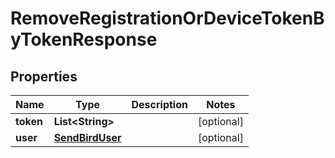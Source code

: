 

# RemoveRegistrationOrDeviceTokenByTokenResponse


## Properties

| Name | Type | Description | Notes |
|------------ | ------------- | ------------- | -------------|
|**token** | **List&lt;String&gt;** |  |  [optional] |
|**user** | [**SendBirdUser**](SendBirdUser.md) |  |  [optional] |



